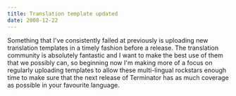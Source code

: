 ```yaml
---
title: Translation template updated
date: 2008-12-22
---
```


Something that I've consistently failed at previously is uploading new translation templates in a timely fashion before a release. The translation community is absolutely fantastic and I want to make the best use of them that we possibly can, so beginning now I'm making more of a focus on regularly uploading templates to allow these multi-lingual rockstars enough time to make sure that the next release of Terminator has as much coverage as possible in your favourite language.
